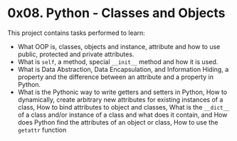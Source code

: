 # 0x08. Python - Classes and Objects
This project contains tasks performed to learn:
* What OOP is, classes, objects and instance, attribute and how to use public, protected and private attributes.
* What is `self`, a method, special `__init__` method and how it is used.
* What is Data Abstraction, Data Encapsulation, and Information Hiding, a property and the difference between an attribute and a property in Python.
* What is the Pythonic way to write getters and setters in Python, How to dynamically, create arbitrary new attributes for existing instances of a class, How to bind attributes to object and classes, What is the `__dict__` of a class and/or instance of a class and what does it contain, and How does Python find the attributes of an object or class, How to use the `getattr` function
